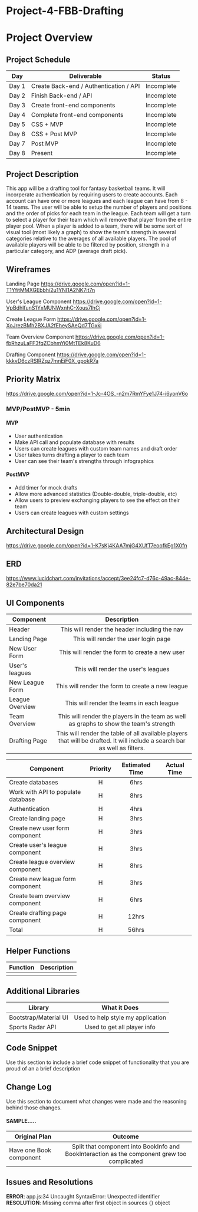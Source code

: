 # Project-4-FBB-Drafting

# Project Overview

## Project Schedule

|  Day | Deliverable | Status
|---|---| ---|
|Day 1| Create Back-end / Authentication / API | Incomplete
|Day 2| Finish Back-end / API | Incomplete
|Day 3| Create front-end components | Incomplete
|Day 4| Complete front-end components | Incomplete
|Day 5| CSS + MVP  | Incomplete
|Day 6| CSS + Post MVP | Incomplete
|Day 7| Post MVP | Incomplete
|Day 8| Present | Incomplete

## Project Description

This app will be a drafting tool for fantasy basketball teams. It will incorperate authentication by requiring users to create accounts. Each account can have one or more leagues and each league can have from 8 - 14 teams. The user will be able to setup the number of players and positions and the order of picks for each team in the league. Each team will get a turn to select a player for their team which will remove that player from the entire player pool. When a player is added to a team, there will be some sort of visual tool (most likely a graph) to show the team's strength in several categories relative to the averages of all available players. The pool of available players will be able to be filtered by position, strength in a particular category, and ADP (average draft pick).  

## Wireframes

Landing Page
https://drive.google.com/open?id=1-T1YfitMMXGEbbhi2u1YNI1A2NK7it7n

User's League Component
https://drive.google.com/open?id=1-VpBdhlfunS1YxMUNWxnhC-Xous7IhCj

Create League Form
https://drive.google.com/open?id=1-XoJrezBMh2BXJA2fEheySAeQd7TGxki

Team Overview Component
https://drive.google.com/open?id=1-fbRhzuLaFF3fqZCbhmYi0MtTEk8KuD6

Drafting Component
https://drive.google.com/open?id=1-kkkvD6czRSlRZqz7mnEiF0X_gpokR7a

## Priority Matrix

https://drive.google.com/open?id=1-Jc-4OS_-n2m7RmYFye1J74-i6yonV6o

### MVP/PostMVP - 5min

#### MVP 

- User authentication
- Make API call and populate database with results
- Users can create leagues with custom team names and draft order
- User takes turns drafting a player to each team
- User can see their team's strengths through infographics

#### PostMVP 

- Add timer for mock drafts
- Allow more advanced statistics (Double-double, triple-double, etc)
- Allow users to preview exchanging players to see the effect on their team
- Users can create leagues with custom settings

## Architectural Design

https://drive.google.com/open?id=1-K7sKj4KAA7mjG4XUfT7eoofkEg1X0fn

## ERD

https://www.lucidchart.com/invitations/accept/3ee24fc7-d76c-49ac-844e-82e7be70da21

## UI Components

| Component | Description | 
| --- | :---: |  
| Header | This will render the header including the nav | 
| Landing Page | This will render the user login page |
| New User Form | This will render the form to create a new user |
| User's leagues | This will render the user's leagues |
| New League Form | This will render the form to create a new league | 
| League Overview | This will render the teams in each league | 
| Team Overview | This will render the players in the team as well as graphs to show the team's strength | 
| Drafting Page | This will render the table of all available players that will be drafted. It will include a search bar as well as filters. | 

| Component | Priority | Estimated Time | Actual Time |
| --- | :---: |  :---: | :---: |
| Create databases | H | 6hrs|  |
| Work with API to populate database | H | 8hrs|  |
| Authentication | H | 4hrs|  |
| Create landing page | H | 3hrs|  |
| Create new user form component | H | 3hrs|  |
| Create user's league component | H | 3hrs|  |
| Create league overview component | H | 8hrs|  |
| Create new league form component | H | 3hrs|  |
| Create team overview component | H | 6hrs|  |
| Create drafting page component | H | 12hrs|  |
| Total | H | 56hrs|  | 

## Helper Functions

| Function | Description | 
| --- | :---: |  
|  |  | 

## Additional Libraries
| Library | What it Does | 
| --- | :---: |  
| Bootstrap/Material UI | Used to help style my application | 
| Sports Radar API | Used to get all player info | 

## Code Snippet

Use this section to include a brief code snippet of functionality that you are proud of an a brief description  

## Change Log

 Use this section to document what changes were made and the reasoning behind those changes.  

#### SAMPLE.....
| Original Plan | Outcome | 
| --- | :---: |  
| Have one Book component | Split that component into BookInfo and BookInteraction as the component grew too complicated | 

## Issues and Resolutions
**ERROR**: app.js:34 Uncaught SyntaxError: Unexpected identifier                                
**RESOLUTION**: Missing comma after first object in sources {} object